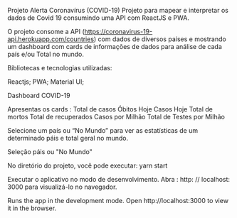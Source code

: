 Projeto Alerta Coronavírus (COVID-19)
Projeto para mapear e interpretar os dados de Covid 19 consumindo uma API com ReactJS e PWA.

O projeto consome a API
(https://coronavirus-19-api.herokuapp.com/countries) com dados de diversos países e mostrando um dashboard com cards de informações de dados para análise de cada país e/ou Total no mundo.

Bibliotecas e tecnologias utilizadas:

Reactjs;
PWA;
Material UI;

Dashboard COVID-19

Apresentas os cards :
Total de casos
Óbitos Hoje
Casos Hoje
Total de mortos
Total de recuperados
Casos por Milhão
Total de Testes por Milhão

Selecione um país ou “No Mundo” para ver as estatísticas de um determinado páis e total geral no mundo.

Seleção páis ou "No Mundo"

No diretório do projeto, você pode executar:
yarn start

Executar o aplicativo no modo de desenvolvimento.
Abra : http: // localhost: 3000 para visualizá-lo no navegador.

Runs the app in the development mode.
Open http://localhost:3000 to view it in the browser.
